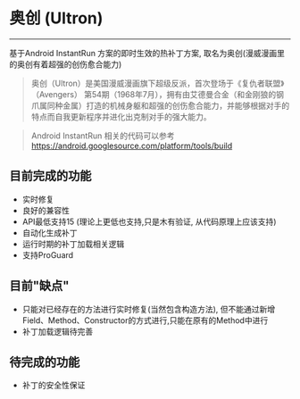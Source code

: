 # 奥创 (Ultron)
------

基于Android InstantRun 方案的即时生效的热补丁方案, 取名为奥创(漫威漫画里的奥创有着超强的创伤愈合能力)

> 奥创（Ultron）是美国漫威漫画旗下超级反派，首次登场于《复仇者联盟》（Avengers） 第54期（1968年7月），拥有由艾德曼合金（和金刚狼的钢爪属同种金属）打造的机械身躯和超强的创伤愈合能力，并能够根据对手的特点而自我更新程序并进化出克制对手的强大能力。

> Android InstantRun 相关的代码可以参考 https://android.googlesource.com/platform/tools/build


## 目前完成的功能
* 实时修复
* 良好的兼容性
* API最低支持15 (理论上更低也支持,只是木有验证, 从代码原理上应该支持)
* 自动化生成补丁
* 运行时期的补丁加载相关逻辑
* 支持ProGuard

## 目前"缺点"
* 只能对已经存在的方法进行实时修复(当然包含构造方法), 但不能通过新增Field、Method、Constructor的方式进行,只能在原有的Method中进行
* 补丁加载逻辑待完善

## 待完成的功能
* 补丁的安全性保证
